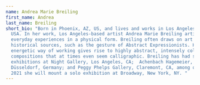 ```yaml
---
name: Andrea Marie Breiling
first_name: Andrea
last_name: Breiling
short_bio: "Born in Phoenix, AZ, US, and lives and works in Los Angeles, CA,
  USA. In her work, Los Angeles-based artist Andrea Marie Breiling articulates
  everyday experiences in a physical form. Breiling often draws on art
  historical sources, such as the gesture of Abstract Expressionists. Her
  energetic way of working gives rise to highly abstract, intensely colored
  compositions that at times even seem calligraphic. Breiling has had solo
  exhibitions at Night Gallery, Los Angeles, CA;  Achenbach Hagemeier,
  Düsseldorf, Germany; and Peggy Phelps Gallery, Claremont, CA, among others. In
  2021 she will mount a solo exhibition at Broadway, New York, NY. "
---
```


